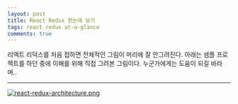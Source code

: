 ```yaml
---
layout: post
title: React Redux 한눈에 보기
tags: react redux at-a-glance
comments: true
---
```

      
리액트 리덕스를 처음 접하면 전체적인 그림이 머리에 잘 안그려진다. 아래는 샘플 프로젝트를 하던 중에 이해를 위해 직접 그려본 그림이다. 누군가에게는 도움이 되길 바라며..

---

[![react-redux-architecture.png](https://i.postimg.cc/Zq96Y3pk/react-redux-architecture.png)](https://postimg.cc/WDvdXd5S)
